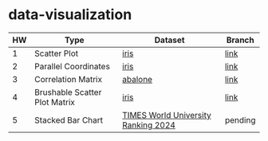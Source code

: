 # data-visualization

<table>
  <thead>
    <tr>
      <th>HW</th>
      <th>Type</th>
      <th>Dataset</th>
      <th>Branch</th>
    </tr>
  </thead>
  <tbody>
    <tr>
      <td>1</td>
      <td>Scatter Plot</td>
      <td>
        <a href="https://github.com/yungyuchen521/data-visualization/blob/data/iris.csv">iris</a>
      </td>
      <td>
        <a href="https://github.com/yungyuchen521/data-visualization/tree/hw1_scatter_plot">link</a>
      </td>
    </tr>
    <tr>
      <td>2</td>
      <td>Parallel Coordinates</td>
      <td>
        <a href="https://github.com/yungyuchen521/data-visualization/blob/data/iris.csv">iris</a>
      </td>
      <td>
        <a href="https://github.com/yungyuchen521/data-visualization/tree/hw2_parallel_coord">link</a>
      </td>
    </tr>
    <tr>
      <td>3</td>
      <td>Correlation Matrix</td>
      <td>
        <a href="https://github.com/yungyuchen521/data-visualization/blob/data/abalone.data">abalone</a>
      </td>
      <td>
        <a href="https://github.com/yungyuchen521/data-visualization/tree/hw3_coor_mat">link</a>
      </td>
    </tr>
    <tr>
      <td>4</td>
      <td>Brushable Scatter Plot Matrix</td>
      <td>
        <a href="https://github.com/yungyuchen521/data-visualization/blob/data/iris.csv">iris</a>
      </td>
      <td>
        <a href="https://github.com/yungyuchen521/data-visualization/tree/hw4_scatter_plot_mat">link</a>
      </td>
    </tr>
    <tr>
      <td>5</td>
      <td>Stacked Bar Chart</td>
      <td>
        <a href="https://github.com/yungyuchen521/data-visualization/blob/data/TIMES_WorldUniversityRankings_2024.csv">TIMES World University Ranking 2024</a>
      </td>
      <td>
        pending
      </td>
    </tr>
  </tbody>
</table>

